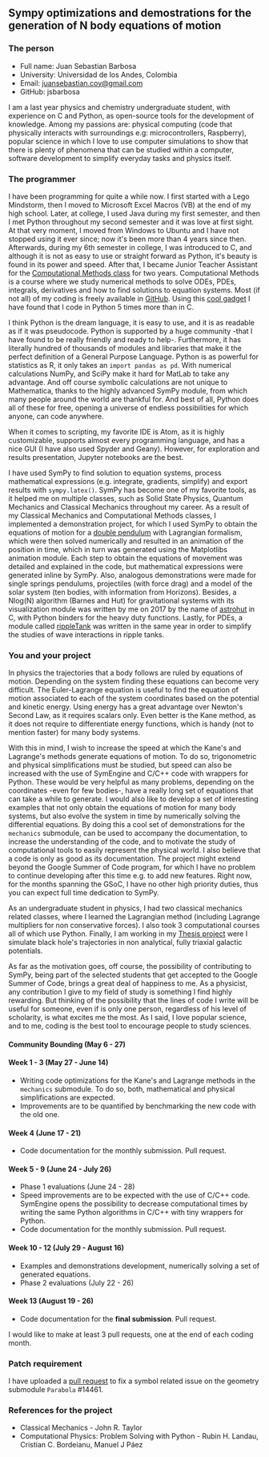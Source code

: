 ## Sympy optimizations and demostrations for the generation of N body equations of motion

### The person
- Full name: Juan Sebastian Barbosa
- University: Universidad de los Andes, Colombia
- Email: juansebastian.coy@gmail.com
- GitHub: jsbarbosa

I am a last year physics and chemistry undergraduate student, with experience on C and Python, as open-source tools for the development of knowledge. Among my passions are: physical computing (code that physically interacts with surroundings e.g: microcontrollers, Raspberry), popular science in which I love to use computer simulations to show that there is plenty of phenomena that can be studied within a computer, software development to simplify everyday tasks and physics itself.

### The programmer

I have been programming for quite a while now. I first started with a Lego Mindstorm, then I moved to Microsoft Excel Macros (VB) at the end of my high school. Later, at college, I used Java during my first semester, and then I met Python throughout my second semester and it was love at first sight. At that very moment, I moved from Windows to Ubuntu and I have not stopped using it ever since; now it's been more than 4 years since then. Afterwards, during my 6th semester in college, I was introduced to C, and although it is not as easy to use or straight forward as Python, it's beauty is found in its power and speed. After that, I became Junior Teacher Assistant for the [Computational Methods class](https://github.com/ComputoCienciasUniandes/MetodosComputacionales) for two years. Computational Methods is a course where we study numerical methods to solve ODEs, PDEs, integrals, derivatives and how to find solutions to equation systems. Most (if not all) of my coding is freely available in [GitHub](http://www.github.com/jsbarbosa). Using this [cool gadget](http://ionicabizau.github.io/github-profile-languages/?user=%2540jsbarbosa) I have found that I code in Python 5 times more than in C.

I think Python is the dream language, it is easy to use, and it is as readable as if it was pseudocode. Python is supported by a huge community -that I have found to be really friendly and ready to help-. Furthermore, it has literally hundred of thousands of modules and libraries that make it the perfect definition of a General Purpose Language. Python is as powerful for statistics as R, it only takes an `import pandas as pd`. With numerical calculations NumPy, and SciPy make it hard for MatLab to take any advantage. And off course symbolic calculations are not unique to Mathematica, thanks to the highly advanced SymPy module, from which many people around the world are thankful for. And best of all, Python does all of these for free, opening a universe of endless possibilities for which anyone, can code anywhere.

When it comes to scripting, my favorite IDE is Atom, as it is highly customizable, supports almost every programming language, and has a nice GUI (I have also used Spyder and Geany). However, for exploration and results presentation, Jupyter notebooks are the best.

I have used SymPy to find solution to equation systems, process mathematical expressions (e.g. integrate, gradients, simplify) and export results with `sympy.latex()`. SymPy has become one of my favorite tools, as it helped me on multiple classes, such as Solid State Physics, Quantum Mechanics and Classical Mechanics throughout my career. As a result of my Classical Mechanics and Computational Methods classes, I implemented a demonstration project, for which I used SymPy to obtain the equations of motion for a [double pendulum](https://github.com/ComputoCienciasUniandes/Demonstrations/tree/master/DoublePendulum) with Lagrangian formalism, which were then solved numerically and resulted in an animation of the position in time, which in turn was generated using the Matplotlibs animation module. Each step to obtain the equations of movement was detailed and explained in the code, but mathematical expressions were generated inline by SymPy. Also, analogous demonstrations were made for single springs pendulums, projectiles (with force drag) and a model of the solar system (ten bodies, with information from Horizons). Besides, a Nlog(N) algorithm (Barnes and Hut) for gravitational systems with its visualization module was written by me on 2017 by the name of [astrohut](https://jsbarbosa.github.io/astrohut/) in C, with Python binders for the heavy duty functions. Lastly, for PDEs, a module called [rippleTank](https://jsbarbosa.github.io/rippleTank/) was written in the same year in order to simplify the studies of wave interactions in ripple tanks.  

### You and your project
In physics the trajectories that a body follows are ruled by equations of motion. Depending on the system finding these equations can become very difficult. The Euler-Lagrange equation is useful to find the equation of motion associated to each of the system coordinates based on the potential and kinetic energy. Using energy has a great advantage over Newton's Second Law, as it requires scalars only. Even better is the Kane method, as it does not require to differentiate energy functions, which is handy (not to mention faster) for many body systems.

With this in mind, I wish to increase the speed at which the Kane's and Lagrange's methods generate equations of motion. To do so, trigonometric and physical simplifications must be studied, but speed can also be increased with the use of SymEngine and C/C++ code with wrappers for Python. These would be very helpful as many problems, depending on the coordinates -even for few bodies-, have a really long set of equations that can take a while to generate. I would also like to develop a set of interesting examples that not only obtain the equations of motion for many body systems, but also evolve the system in time by numerically solving the differential equations. By doing this a cool set of demonstrations for the `mechanics` submodule, can be used to accompany the documentation, to increase the understanding of the code, and to motivate the study of computational tools to easily represent the physical world. I also believe that a code is only as good as its documentation. The project might extend beyond the Google Summer of Code program, for which I have no problem to continue developing after this time e.g. to add new features. Right now, for the months spanning the GSoC, I have no other high priority duties, thus you can expect full time dedication to SymPy.

As an undergraduate student in physics, I had two classical mechanics related classes, where I learned the Lagrangian method (including Lagrange multipliers for non conservative forces). I also took 3 computational courses all of which use Python. Finally, I am working in my [Thesis project](https://github.com/jsbarbosa/TesisFisica) were I simulate black hole's trajectories in non analytical, fully triaxial galactic potentials.

As far as the motivation goes, off course, the possibility of contributing to SymPy, being part of the selected students that get accepted to the Google Summer of Code, brings a great deal of happiness to me. As a physicist, any contribution I give to my field of study is something I find highly rewarding. But thinking of the possibility that the lines of code I write will be useful for someone, even if is only one person, regardless of his level of scholarity, is what excites me the most. As I said, I love popular science, and to me, coding is the best tool to encourage people to study sciences.

#### Community Bounding (May 6 - 27)
#### Week 1 - 3 (May 27 - June 14)
- Writing code optimizations for the Kane's and Lagrange methods in the `mechanics` submodule. To do so, both, mathematical and physical simplifications are expected.
- Improvements are to be quantified by benchmarking the new code with the old one.

#### Week 4 (June 17 - 21)
- Code documentation for the monthly submission. Pull request.

#### Week 5 - 9 (June 24 - July 26)
- Phase 1 evaluations (June 24 - 28)
- Speed improvements are to be expected with the use of C/C++ code. SymEngine opens the possibility to decrease computational times by writing the same Python algorithms in C/C++ with tiny wrappers for Python.
- Code documentation for the monthly submission. Pull request.

#### Week 10 - 12 (July 29 - August 16)
- Examples and demonstrations development, numerically solving a set of generated equations.
- Phase 2 evaluations (July 22 - 26)

#### Week 13 (August 19 - 26)
- Code documentation for the **final submission**. Pull request.

I would like to make at least 3 pull requests, one at the end of each coding month.

### Patch requirement
I have uploaded a [pull request](https://github.com/sympy/sympy/pull/16601) to fix a symbol related issue on the geometry submodule `Parabola` #14461.

### References for the project
- Classical Mechanics - John R. Taylor
- Computational Physics: Problem Solving with Python - Rubin H. Landau, Cristian C. Bordeianu, Manuel J Páez
